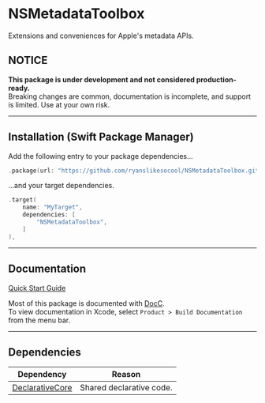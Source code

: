# NSMetadataToolbox

Extensions and conveniences for Apple's metadata APIs.


## NOTICE

**This package is under development and not considered production-ready.**<br/>
Breaking changes are common, documentation is incomplete, and support is limited.  Use at your own risk.


---

## Installation (Swift Package Manager)

Add the following entry to your package dependencies...
```swift
.package(url: "https://github.com/ryanslikesocool/NSMetadataToolbox.git", from: "0.0.5"),
```
...and your target dependencies.
```swift
.target(
	name: "MyTarget",
	dependencies: [
		"NSMetadataToolbox",
	]
),
```

---


## Documentation

[Quick Start Guide](Sources/NSMetadataToolbox/Documentation.docc/Articles/QuickStart.md)

Most of this package is documented with
[DocC](https://www.swift.org/documentation/docc/)\.
<br/>
To view documentation in Xcode, select `Product > Build Documentation` from the menu bar.

---


## Dependencies

| Dependency | Reason |
| - | - |
| [DeclarativeCore](https://github.com/ryanslikesocool/DeclarativeCore) | Shared declarative code. |
